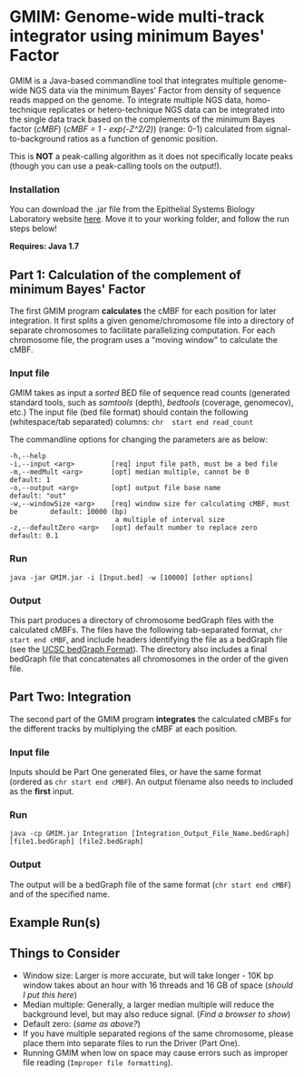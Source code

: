# GMIM: Genome-wide multi-track integrator using minimum Bayes' Factor
GMIM is a Java-based commandline tool that integrates multiple genome-wide NGS data via the minimum Bayes' Factor from density of sequence reads mapped on the genome. To integrate multiple NGS data, homo-technique replicates or hetero-technique NGS data can be integrated into the single data track based on the complements of the minimum Bayes factor (*cMBF*) (*cMBF = 1 - exp(-Z^2/2)*) (range: 0-1) calculated from signal-to-background ratios as a function of genomic position. 

This is **NOT** a peak-calling algorithm as it does not specifically locate peaks (though you can use a peak-calling tools on the output!). 

### Installation
You can download the .jar file from the Epithelial Systems Biology Laboratory website [here](https://esbl.nhlbi.nih.gov/Bioinformatic%20Tools.htm). Move it to your working folder, and follow the run steps below!

**Requires: Java 1.7**

## Part 1: Calculation of the complement of minimum Bayes' Factor
The first GMIM program **calculates** the cMBF for each position for later integration. It first splits a given genome/chromosome file into a directory of separate chromosomes to facilitate parallelizing computation. For each chromosome file, the program uses a "moving window" to calculate the cMBF. 

### Input file
GMIM takes as input a *sorted* BED file of sequence read counts (generated standard tools, such as *samtools* (depth), *bedtools* (coverage, genomecov), etc.)
The input file (bed file format) should contain the following (whitespace/tab separated) columns:
`chr  start end read_count`

The commandline options for changing the parameters are as below:
```
-h,--help
-i,--input <arg>         [req] input file path, must be a bed file
-m,--medMult <arg>       [opt] median multiple, cannot be 0                     default: 1
-o,--output <arg>        [opt] output file base name                            default: "out"
-w,--windowSize <arg>    [req] window size for calculating cMBF, must be        default: 10000 (bp)
                          a multiple of interval size
-z,--defaultZero <arg>   [opt] default number to replace zero                   default: 0.1
```

### Run
`java -jar GMIM.jar -i [Input.bed] -w [10000] [other options]`

### Output
This part produces a directory of chromosome bedGraph files with the calculated cMBFs. 
The files have the following tab-separated format, `chr start end cMBF`, and include headers identifying the file as a bedGraph file (see the [UCSC bedGraph Format](https://genome.ucsc.edu/goldenpath/help/bedgraph.html)).
The directory also includes a final bedGraph file that concatenates all chromosomes in the order of the given file. 



## Part Two: Integration
The second part of the GMIM program **integrates** the calculated cMBFs for the different tracks by multiplying the cMBF at each position. 

### Input file
Inputs should be Part One generated files, or have the same format (ordered as `chr start end cMBF`). 
An output filename also needs to included as the **first** input. 

### Run
`java -cp GMIM.jar Integration [Integration_Output_File_Name.bedGraph] [file1.bedGraph] [file2.bedGraph]`

### Output
The output will be a bedGraph file of the same format (`chr start end cMBF`) and of the specified name. 



## Example Run(s)


## Things to Consider
- Window size: Larger is more accurate, but will take longer - 10K bp window takes about an hour with 16 threads and 16 GB of space (*should I put this here*)
- Median multiple: Generally, a larger median multiple will reduce the background level, but may also reduce signal. (*Find a browser to show*)
- Default zero: (*same as above?*)
- If you have multiple separated regions of the same chromosome, please place them into separate files to run the Driver (Part One). 
- Running GMIM when low on space may cause errors such as improper file reading (`Improper file formatting`).

